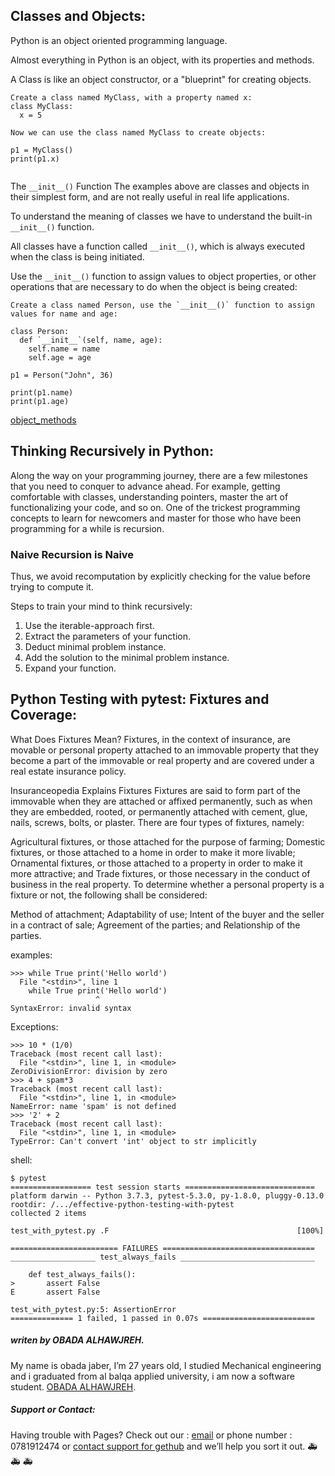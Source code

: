 
## Classes and Objects:

Python is an object oriented programming language.

Almost everything in Python is an object, with its properties and methods.

A Class is like an object constructor, or a "blueprint" for creating objects.
```
Create a class named MyClass, with a property named x:
class MyClass:
  x = 5

Now we can use the class named MyClass to create objects:

p1 = MyClass()
print(p1.x)


```
The `__init__()` Function
The examples above are classes and objects in their simplest form, and are not really useful in real life applications.

To understand the meaning of classes we have to understand the built-in `__init__()` function.

All classes have a function called `__init__()`, which is always executed when the class is being initiated.

Use the `__init__()` function to assign values to object properties, or other operations that are necessary to do when the object is being created:

```
Create a class named Person, use the `__init__()` function to assign values for name and age:

class Person:
  def `__init__`(self, name, age):
    self.name = name
    self.age = age

p1 = Person("John", 36)

print(p1.name)
print(p1.age)
```

[object_methods](https://www.w3schools.com/python/gloss_python_object_methods.asp)

## Thinking Recursively in Python:
Along the way on your programming journey, there are a few milestones that you need to conquer to advance ahead. For example, getting comfortable with classes, understanding pointers, master the art of functionalizing your code, and so on. One of the trickest programming concepts to learn for newcomers and master for those who have been programming for a while is recursion.

### Naive Recursion is Naive
Thus, we avoid recomputation by explicitly checking for the value before trying to compute it.

Steps to train your mind to think recursively:
1. Use the iterable-approach first.
2. Extract the parameters of your function.
3. Deduct minimal problem instance.
4. Add the solution to the minimal problem instance.
5. Expand your function.


## Python Testing with pytest: Fixtures and Coverage:

What Does Fixtures Mean?
Fixtures, in the context of insurance, are movable or personal property attached to an immovable property that they become a part of the immovable or real property and are covered under a real estate insurance policy.

Insuranceopedia Explains Fixtures
Fixtures are said to form part of the immovable when they are attached or affixed permanently, such as when they are embedded, rooted, or permanently attached with cement, glue, nails, screws, bolts, or plaster. There are four types of fixtures, namely:

Agricultural fixtures, or those attached for the purpose of farming;
Domestic fixtures, or those attached to a home in order to make it more livable;
Ornamental fixtures, or those attached to a property in order to make it more attractive; and
Trade fixtures, or those necessary in the conduct of business in the real property.
To determine whether a personal property is a fixture or not, the following shall be considered:

Method of attachment;
Adaptability of use;
Intent of the buyer and the seller in a contract of sale;
Agreement of the parties; and
Relationship of the parties.

examples:
```
>>> while True print('Hello world')
  File "<stdin>", line 1
    while True print('Hello world')
                   ^
SyntaxError: invalid syntax
```
Exceptions:

```
>>> 10 * (1/0)
Traceback (most recent call last):
  File "<stdin>", line 1, in <module>
ZeroDivisionError: division by zero
>>> 4 + spam*3
Traceback (most recent call last):
  File "<stdin>", line 1, in <module>
NameError: name 'spam' is not defined
>>> '2' + 2
Traceback (most recent call last):
  File "<stdin>", line 1, in <module>
TypeError: Can't convert 'int' object to str implicitly
```

shell:
```
$ pytest
================== test session starts =============================
platform darwin -- Python 3.7.3, pytest-5.3.0, py-1.8.0, pluggy-0.13.0
rootdir: /.../effective-python-testing-with-pytest
collected 2 items

test_with_pytest.py .F                                          [100%]

======================== FAILURES ==================================
___________________ test_always_fails ______________________________

    def test_always_fails():
>       assert False
E       assert False

test_with_pytest.py:5: AssertionError
============== 1 failed, 1 passed in 0.07s =========================
```

##### *writen by OBADA ALHAWJREH.*

My name is obada jaber, I’m 27 years old, I studied Mechanical engineering and i graduated from al balqa applied university, i am now a software student. [OBADA ALHAWJREH](https://github.com/Obada-gh).

##### *Support or Contact:*

Having trouble with Pages? Check out our : [email](obada7jaber7@gmail.com) or phone number : 0781912474 or [contact support for gethub](https://support.github.com/contact) and we’ll help you sort it out. &#x1F691; &#x1F691; &#x1F691;

